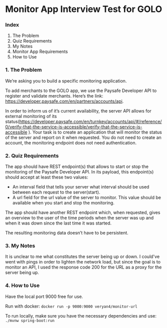 # Monitor App Interview Test for GOLO

### Index
1. The Problem
2. Quiz Requirements
3. My Notes
4. Monitor App Requirements
5. How to Use

### 1. The Problem
We’re asking you to build a specific monitoring application.

To add merchants to the GOLO app, we use the Paysafe Developer API to register and validate merchants. Here’s the link: https://developer.paysafe.com/en/partners/accounts/api.

In order to inform us of it’s current availability, the server API allows for external monitoring of its status(https://developer.paysafe.com/en/turnkey/accounts/api/#/reference/0/verify-that-the-service-is-accessible/verify-that-the-service-is-accessible ). Your task is to create an application that will monitor the status of the server and report on it when requested. You do not need to create an account, the monitoring endpoint does not need authentication.

### 2. Quiz Requirements
The app should have REST endpoint(s) that allows to start or stop the monitoring of the Paysafe Developer API. In its payload, this endpoint(s) should accept at least these two values:
-	An interval field that tells your server what interval should be used between each request to the server(start).
-	A url field for the url value of the server to monitor. This value should be available when you start and stop the monitoring.

The app should have another REST endpoint which, when requested, gives an overview to the user of the time periods when the server was up and when it was down since the last time it was started.

The resulting monitoring data doesn’t have to be persistent.

### 3. My Notes
It is unclear to me what constitutes the server being up or down. I could've went with pings in order to lighten the network load, but since the goal is to monitor an API, I used the response code 200 for the URL as a proxy for the server being up.


### 4. How to Use

Have the local port 9000 free for use.

Run with docker:
`docker run -p 9000:9000 veryan4/monitor-url`

To run locally, make sure you have the necessary dependencies and use:
`./mvnw spring-boot:run`
